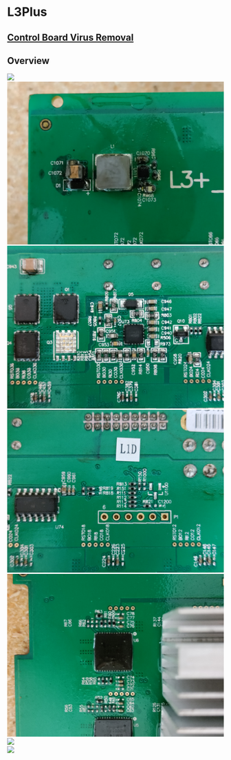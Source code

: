 # L3Plus

## [Control Board Virus Removal](./Control-Board-Virus-Removal.md)

## Overview

<img src="./Overview-1.jpg">
<br>
<img src="./Overview-2.jpg">
<br>
<img src="./Overview-3.jpg">
<br>
<img src="./Overview-4.jpg">
<br>
<img src="./Overview-5.jpg">
<br>
<img src="./Overview-6.jpg">
<br>
<img src="./Overview-7.jpg">
